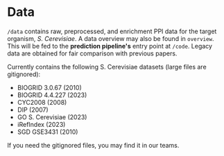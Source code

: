 # Data

`/data` contains raw, preprocessed, and enrichment PPI data for the target organism, *S. Cerevisiae*. A data overview may also be found in `overview`. This will be fed to the **prediction pipeline's** entry point at `/code`. Legacy data are obtained for fair comparison with previous papers.

Currently contains the following S. Cerevisiae datasets (large files are gitignored):

* BIOGRID 3.0.67 (2010)
* BIOGRID 4.4.227 (2023)
* CYC2008 (2008)
* DIP (2007)
* GO S. Cerevisiae (2023)
* iRefIndex (2023)
* SGD GSE3431 (2010)

If you need the gitignored files, you may find it in our teams.

